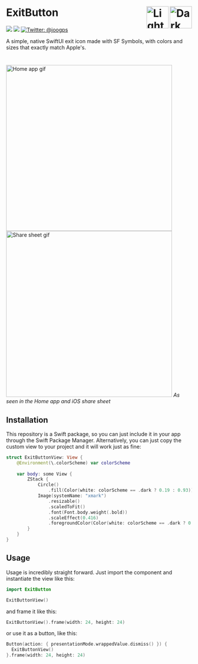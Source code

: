 <h1> ExitButton
  <img align="right" alt="Dark icon" src="../assets/dark-mode-small.png" width=60px>
  <img align="right" alt="Light icon" src="../assets/light-mode-small.png" width=60px>
</h1>

<p>
    <img src="https://img.shields.io/badge/iOS-13.0+-blue.svg" />
    <img src="https://img.shields.io/badge/-SwiftUI-red.svg" />
    <a href="https://twitter.com/joogps">
        <img src="https://img.shields.io/badge/Contact-@joogps-lightgrey.svg?style=social&logo=twitter" alt="Twitter: @joogps" />
    </a>
</p>

A simple, native SwiftUI exit icon made with SF Symbols, with colors and sizes that exactly match Apple's.

# 
<img alt="Home app gif" src="../assets/home-app.gif" width=450px> <img alt="Share sheet gif" src="../assets/share-sheet.gif" width=450px>
_As seen in the Home app and iOS share sheet_

## Installation
This repository is a Swift package, so you can just include it in your app through the Swift Package Manager. Alternatively, you can just copy the custom view to your project and it will work just as fine:

```swift
struct ExitButtonView: View {
    @Environment(\.colorScheme) var colorScheme
    
    var body: some View {
        ZStack {
            Circle()
                .fill(Color(white: colorScheme == .dark ? 0.19 : 0.93))
            Image(systemName: "xmark")
                .resizable()
                .scaledToFit()
                .font(Font.body.weight(.bold))
                .scaleEffect(0.416)
                .foregroundColor(Color(white: colorScheme == .dark ? 0.62 : 0.51))
        }
    }
}
```

## Usage
Usage is incredibly straight forward. Just import the component and instantiate the view like this:
```swift
import ExitButton

ExitButtonView()
```

and frame it like this:
```swift
ExitButtonView().frame(width: 24, height: 24)
```


or use it as a button, like this:
```swift
Button(action: { presentationMode.wrappedValue.dismiss() }) {
  ExitButtonView()
}.frame(width: 24, height: 24)
```
